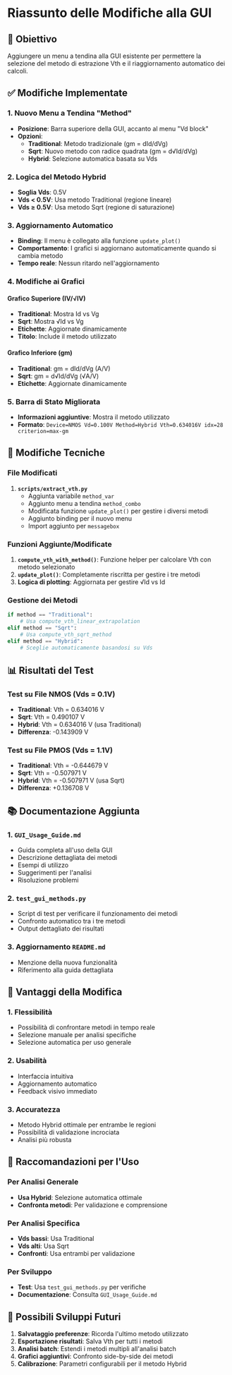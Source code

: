 # Riassunto delle Modifiche alla GUI

## 🎯 Obiettivo
Aggiungere un menu a tendina alla GUI esistente per permettere la selezione del metodo di estrazione Vth e il riaggiornamento automatico dei calcoli.

## ✅ Modifiche Implementate

### 1. Nuovo Menu a Tendina "Method"
- **Posizione**: Barra superiore della GUI, accanto al menu "Vd block"
- **Opzioni**: 
  - **Traditional**: Metodo tradizionale (gm = dId/dVg)
  - **Sqrt**: Nuovo metodo con radice quadrata (gm = d√Id/dVg)
  - **Hybrid**: Selezione automatica basata su Vds

### 2. Logica del Metodo Hybrid
- **Soglia Vds**: 0.5V
- **Vds < 0.5V**: Usa metodo Traditional (regione lineare)
- **Vds ≥ 0.5V**: Usa metodo Sqrt (regione di saturazione)

### 3. Aggiornamento Automatico
- **Binding**: Il menu è collegato alla funzione `update_plot()`
- **Comportamento**: I grafici si aggiornano automaticamente quando si cambia metodo
- **Tempo reale**: Nessun ritardo nell'aggiornamento

### 4. Modifiche ai Grafici

#### Grafico Superiore (IV/√IV)
- **Traditional**: Mostra Id vs Vg
- **Sqrt**: Mostra √Id vs Vg
- **Etichette**: Aggiornate dinamicamente
- **Titolo**: Include il metodo utilizzato

#### Grafico Inferiore (gm)
- **Traditional**: gm = dId/dVg (A/V)
- **Sqrt**: gm = d√Id/dVg (√A/V)
- **Etichette**: Aggiornate dinamicamente

### 5. Barra di Stato Migliorata
- **Informazioni aggiuntive**: Mostra il metodo utilizzato
- **Formato**: `Device=NMOS Vd=0.100V Method=Hybrid Vth=0.634016V idx=28 criterion=max-gm`

## 🔧 Modifiche Tecniche

### File Modificati
1. **`scripts/extract_vth.py`**
   - Aggiunta variabile `method_var`
   - Aggiunto menu a tendina `method_combo`
   - Modificata funzione `update_plot()` per gestire i diversi metodi
   - Aggiunto binding per il nuovo menu
   - Import aggiunto per `messagebox`

### Funzioni Aggiunte/Modificate
1. **`compute_vth_with_method()`**: Funzione helper per calcolare Vth con metodo selezionato
2. **`update_plot()`**: Completamente riscritta per gestire i tre metodi
3. **Logica di plotting**: Aggiornata per gestire √Id vs Id

### Gestione dei Metodi
```python
if method == "Traditional":
    # Usa compute_vth_linear_extrapolation
elif method == "Sqrt":
    # Usa compute_vth_sqrt_method
elif method == "Hybrid":
    # Sceglie automaticamente basandosi su Vds
```

## 📊 Risultati del Test

### Test su File NMOS (Vds = 0.1V)
- **Traditional**: Vth = 0.634016 V
- **Sqrt**: Vth = 0.490107 V
- **Hybrid**: Vth = 0.634016 V (usa Traditional)
- **Differenza**: -0.143909 V

### Test su File PMOS (Vds = 1.1V)
- **Traditional**: Vth = -0.644679 V
- **Sqrt**: Vth = -0.507971 V
- **Hybrid**: Vth = -0.507971 V (usa Sqrt)
- **Differenza**: +0.136708 V

## 📚 Documentazione Aggiunta

### 1. `GUI_Usage_Guide.md`
- Guida completa all'uso della GUI
- Descrizione dettagliata dei metodi
- Esempi di utilizzo
- Suggerimenti per l'analisi
- Risoluzione problemi

### 2. `test_gui_methods.py`
- Script di test per verificare il funzionamento dei metodi
- Confronto automatico tra i tre metodi
- Output dettagliato dei risultati

### 3. Aggiornamento `README.md`
- Menzione della nuova funzionalità
- Riferimento alla guida dettagliata

## 🚀 Vantaggi della Modifica

### 1. Flessibilità
- Possibilità di confrontare metodi in tempo reale
- Selezione manuale per analisi specifiche
- Selezione automatica per uso generale

### 2. Usabilità
- Interfaccia intuitiva
- Aggiornamento automatico
- Feedback visivo immediato

### 3. Accuratezza
- Metodo Hybrid ottimale per entrambe le regioni
- Possibilità di validazione incrociata
- Analisi più robusta

## 🎯 Raccomandazioni per l'Uso

### Per Analisi Generale
- **Usa Hybrid**: Selezione automatica ottimale
- **Confronta metodi**: Per validazione e comprensione

### Per Analisi Specifica
- **Vds bassi**: Usa Traditional
- **Vds alti**: Usa Sqrt
- **Confronti**: Usa entrambi per validazione

### Per Sviluppo
- **Test**: Usa `test_gui_methods.py` per verifiche
- **Documentazione**: Consulta `GUI_Usage_Guide.md`

## 🔮 Possibili Sviluppi Futuri

1. **Salvataggio preferenze**: Ricorda l'ultimo metodo utilizzato
2. **Esportazione risultati**: Salva Vth per tutti i metodi
3. **Analisi batch**: Estendi i metodi multipli all'analisi batch
4. **Grafici aggiuntivi**: Confronto side-by-side dei metodi
5. **Calibrazione**: Parametri configurabili per il metodo Hybrid
